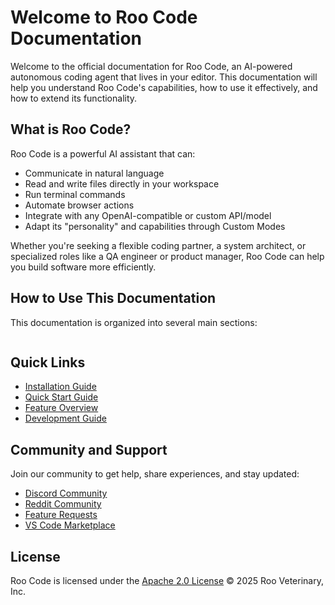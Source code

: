 # Welcome to Roo Code Documentation

Welcome to the official documentation for Roo Code, an AI-powered autonomous coding agent that lives in your editor. This documentation will help you understand Roo Code's capabilities, how to use it effectively, and how to extend its functionality.

## What is Roo Code?

Roo Code is a powerful AI assistant that can:

- Communicate in natural language
- Read and write files directly in your workspace
- Run terminal commands
- Automate browser actions
- Integrate with any OpenAI-compatible or custom API/model
- Adapt its "personality" and capabilities through Custom Modes

Whether you're seeking a flexible coding partner, a system architect, or specialized roles like a QA engineer or product manager, Roo Code can help you build software more efficiently.

## How to Use This Documentation

This documentation is organized into several main sections:

```{tableofcontents}
```

## Quick Links

- [Installation Guide](installation.md)
- [Quick Start Guide](quick-start.md)
- [Feature Overview](adaptive-autonomy.md)
- [Development Guide](local-setup.md)

## Community and Support

Join our community to get help, share experiences, and stay updated:

- [Discord Community](https://discord.gg/roocode)
- [Reddit Community](https://www.reddit.com/r/RooCode/)
- [Feature Requests](https://github.com/RooVetGit/Roo-Code/discussions/categories/feature-requests)
- [VS Code Marketplace](https://marketplace.visualstudio.com/items?itemName=RooVeterinaryInc.roo-cline)

## License

Roo Code is licensed under the [Apache 2.0 License](license.md) © 2025 Roo Veterinary, Inc.
